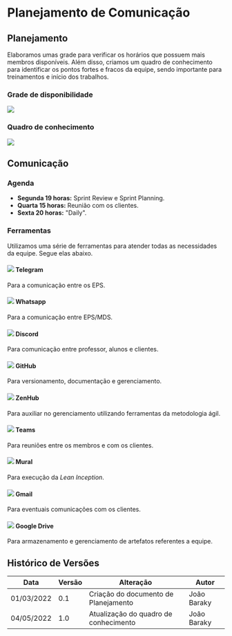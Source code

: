 # Planejamento de Comunicação
## Planejamento
Elaboramos umas grade para verificar os horários que possuem mais membros disponíveis. Além disso, criamos um quadro de conhecimento para identificar os pontos fortes e fracos da equipe, sendo importante para treinamentos e início dos trabalhos.

### Grade de disponibilidade
![](https://i.imgur.com/5jvdXS0.png)
### Quadro de conhecimento
![](https://i.imgur.com/uyhsCJH.png)

## Comunicação

### Agenda
* **Segunda 19 horas:** Sprint Review e Sprint Planning.
* **Quarta 15 horas:** Reunião com os clientes.
* **Sexta 20 horas:**  "Daily".

### Ferramentas
Utilizamos uma série de ferramentas para atender todas as necessidades da equipe. Segue elas abaixo.
#### ![](https://i.imgur.com/yjTjCEw.png?1) Telegram
Para a comunicação entre os EPS.
#### ![](https://i.imgur.com/gEdHHQg.png?1) Whatsapp
Para a comunicação entre EPS/MDS.
#### ![](https://i.imgur.com/FWjLoqP.png?2) Discord
Para comunicação entre professor, alunos e clientes.
#### ![](https://i.imgur.com/84xm4Oo.png?3) GitHub  
Para versionamento, documentação e gerenciamento.
#### ![](https://i.imgur.com/A99PgbV.png?2) ZenHub
Para auxiliar no gerenciamento utilizando ferramentas da metodologia ágil.
#### ![](https://i.imgur.com/D9cIb5T.png?2) Teams
Para reuniões entre os membros e com os clientes.
#### ![](https://i.imgur.com/MWM4cPz.png?3) Mural
Para execução da *Lean Inception*.
#### ![](https://i.imgur.com/3rxU6a9.png?2) Gmail
Para eventuais comunicações com os clientes.
#### ![](https://i.imgur.com/2Qs0DLB.png?3) Google Drive
Para armazenamento e gerenciamento de artefatos referentes a equipe.

## Histórico de Versões
|Data|Versão|Alteração|Autor|  
|----|------|---------|-----|  
| 01/03/2022 | 0.1 |Criação do documento de Planejamento| João Baraky |
| 04/05/2022 | 1.0 |Atualização do quadro de conhecimento| João Baraky |

